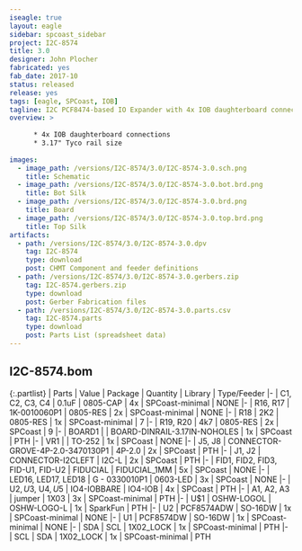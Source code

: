 ```yaml
---
iseagle: true
layout: eagle
sidebar: spcoast_sidebar
project: I2C-8574
title: 3.0
designer: John Plocher
fabricated: yes
fab_date: 2017-10
status: released
release: yes
tags: [eagle, SPCoast, IOB]
tagline: I2C PCF8474-based IO Expander with 4x IOB daughterboard connections
overview: >
    
      * 4x IOB daughterboard connections
      * 3.17" Tyco rail size
    
images:
  - image_path: /versions/I2C-8574/3.0/I2C-8574-3.0.sch.png
    title: Schematic
  - image_path: /versions/I2C-8574/3.0/I2C-8574-3.0.bot.brd.png
    title: Bot Silk
  - image_path: /versions/I2C-8574/3.0/I2C-8574-3.0.brd.png
    title: Board
  - image_path: /versions/I2C-8574/3.0/I2C-8574-3.0.top.brd.png
    title: Top Silk
artifacts:
  - path: /versions/I2C-8574/3.0/I2C-8574-3.0.dpv
    tag: I2C-8574
    type: download
    post: CHMT Component and feeder definitions
  - path: /versions/I2C-8574/3.0/I2C-8574-3.0.gerbers.zip
    tag: I2C-8574.gerbers.zip
    type: download
    post: Gerber Fabrication files
  - path: /versions/I2C-8574/3.0/I2C-8574-3.0.parts.csv
    tag: I2C-8574.parts
    type: download
    post: Parts List (spreadsheet data)
---
```


## I2C-8574.bom

{:.partlist}
| Parts | Value | Package | Quantity | Library | Type/Feeder
|-
| C1, C2, C3, C4 | 0.1uF | 0805-CAP | 4x | SPCoast-minimal | NONE
|-
| R16, R17 | 1K-0010060P1 | 0805-RES | 2x | SPCoast-minimal | NONE
|-
| R18 | 2K2 | 0805-RES | 1x | SPCoast-minimal | 7
|-
| R19, R20 | 4k7 | 0805-RES | 2x | SPCoast | 9
|-
| BOARD1 |  | BOARD-DINRAIL-3.17IN-NOHOLES | 1x | SPCoast | PTH
|-
| VR1 |  | TO-252 | 1x | SPCoast | NONE
|-
| J5, J8 | CONNECTOR-GROVE-4P-2.0-3470130P1 | 4P-2.0 | 2x | SPCoast | PTH
|-
| J1, J2 | CONNECTOR-I2CLEFT | I2C-L | 2x | SPCoast | PTH
|-
| FID1, FID2, FID3, FID-U1, FID-U2 | FIDUCIAL | FIDUCIAL_1MM | 5x | SPCoast | NONE
|-
| LED16, LED17, LED18 | G - 0330010P1 | 0603-LED | 3x | SPCoast | NONE
|-
| U$2, U$3, U$4, U$5 | IO4-IOBBARE | IO4-IOB | 4x | SPCoast | PTH
|-
| A1, A2, A3 | jumper | 1X03 | 3x | SPCoast-minimal | PTH
|-
| U$1 | OSHW-LOGOL | OSHW-LOGO-L | 1x | SparkFun | PTH
|-
| U2 | PCF8574ADW | SO-16DW | 1x | SPCoast-minimal | NONE
|-
| U1 | PCF8574DW | SO-16DW | 1x | SPCoast-minimal | NONE
|-
| SDA | SCL | 1X02_LOCK | 1x | SPCoast-minimal | PTH
|-
| SCL | SDA | 1X02_LOCK | 1x | SPCoast-minimal | PTH
